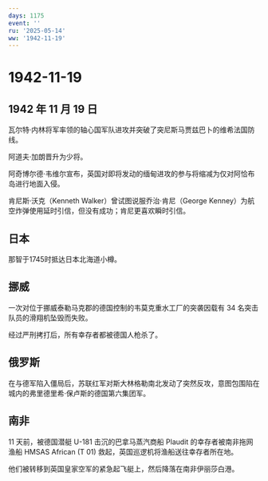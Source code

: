 ```yaml
---
days: 1175
event: ''
ru: '2025-05-14'
ww: '1942-11-19'
---
```


# 1942-11-19

## 1942 年 11 月 19 日

瓦尔特·内林将军率领的轴心国军队进攻并突破了突尼斯马贾兹巴卜的维希法国防线。

阿道夫·加朗晋升为少将。

阿奇博尔德·韦维尔宣布，英国对即将发动的缅甸进攻的参与将缩减为仅对阿恰布岛进行地面入侵。

肯尼斯·沃克（Kenneth Walker）曾试图说服乔治·肯尼（George
Kenney）为航空炸弹使用延时引信，但没有成功；肯尼更喜欢瞬时引信。

## 日本

那智于1745时抵达日本北海道小樽。

## 挪威

一次对位于挪威泰勒马克郡的德国控制的韦莫克重水工厂的突袭因载有 34
名突击队员的滑翔机坠毁而失败。

经过严刑拷打后，所有幸存者都被德国人枪杀了。

## 俄罗斯

在与德军陷入僵局后，苏联红军对斯大林格勒南北发动了突然反攻，意图包围陷在城内的弗里德里希·保卢斯的德国第六集团军。

## 南非

11 天前，被德国潜艇 U-181 击沉的巴拿马蒸汽商船 Plaudit
的幸存者被南非拖网渔船 HMSAS African (T 01)
救起，英国巡逻机将渔船送往幸存者所在地。

他们被转移到英国皇家空军的紧急起飞艇上，然后降落在南非伊丽莎白港。